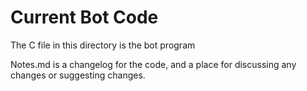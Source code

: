 # Current Bot Code

The C file in this directory is the bot program

Notes.md is a changelog for the code, and a place for discussing any changes or suggesting changes.